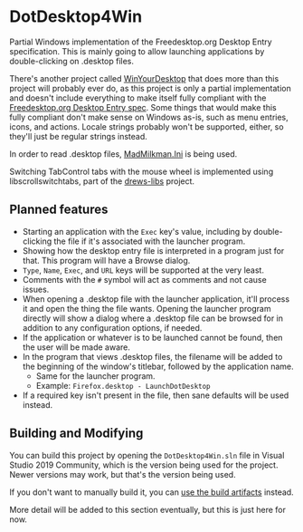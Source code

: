 # DotDesktop4Win
Partial Windows implementation of the Freedesktop.org Desktop Entry specification. This is mainly going to allow launching applications by double-clicking on .desktop files.

There's another project called [WinYourDesktop](https://github.com/dd86k/WinYourDesktop) that does more than this project will probably ever do, as this project is only a partial implementation and doesn't include everything to make itself fully compliant with the [Freedesktop.org Desktop Entry spec](https://specifications.freedesktop.org/desktop-entry-spec/desktop-entry-spec-latest.html). Some things that would make this fully compliant don't make sense on Windows as-is, such as menu entries, icons, and actions. Locale strings probably won't be supported, either, so they'll just be regular strings instead.

In order to read .desktop files, [MadMilkman.Ini](https://github.com/MarioZ/MadMilkman.Ini) is being used.

Switching TabControl tabs with the mouse wheel is implemented using libscrollswitchtabs, part of the [drews-libs](https://github.com/DrewNaylor/drews-libs) project.

## Planned features
- Starting an application with the `Exec` key's value, including by double-clicking the file if it's associated with the launcher program.
- Showing how the desktop entry file is interpreted in a program just for that. This program will have a Browse dialog.
- `Type`, `Name`, `Exec`, and `URL` keys will be supported at the very least.
- Comments with the `#` symbol will act as comments and not cause issues.
- When opening a .desktop file with the launcher application, it'll process it and open the thing the file wants. Opening the launcher program directly will show a dialog where a .desktop file can be browsed for in addition to any configuration options, if needed.
- If the application or whatever is to be launched cannot be found, then the user will be made aware.
- In the program that views .desktop files, the filename will be added to the beginning of the window's titlebar, followed by the application name.
  - Same for the launcher program.
  - Example: `Firefox.desktop - LaunchDotDesktop`
- If a required key isn't present in the file, then sane defaults will be used instead.

## Building and Modifying

You can build this project by opening the `DotDesktop4Win.sln` file in Visual Studio 2019 Community, which is the version being used for the project. Newer versions may work, but that's the version being used.

If you don't want to manually build it, you can [use the build artifacts](https://ci.appveyor.com/project/DrewNaylor/dotdesktop4win/build/artifacts) instead.

More detail will be added to this section eventually, but this is just here for now.
